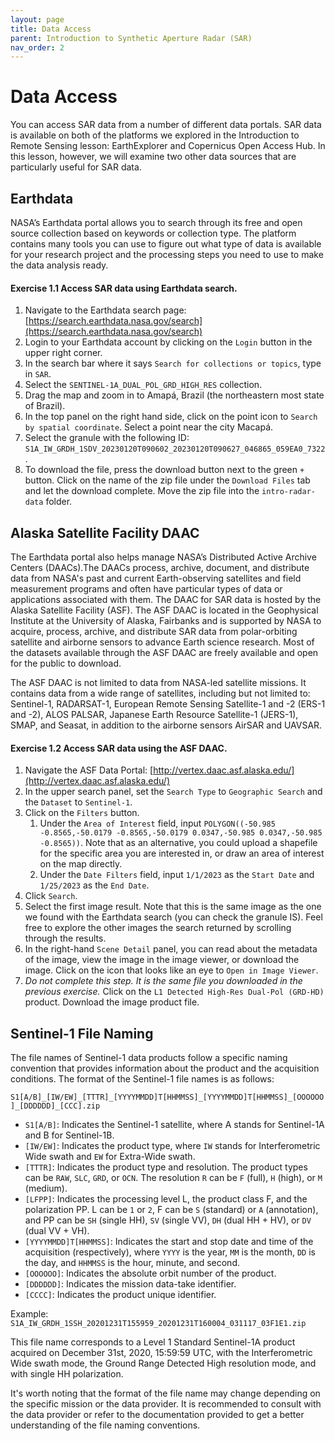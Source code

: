 ```yaml
---
layout: page
title: Data Access
parent: Introduction to Synthetic Aperture Radar (SAR)
nav_order: 2
---
```


# Data Access
You can access SAR data from a number of different data portals. SAR data is available on both of the platforms we explored in the Introduction to Remote Sensing lesson: EarthExplorer and Copernicus Open Access Hub. In this lesson, however, we will examine two other data sources that are particularly useful for SAR data.

## Earthdata 
NASA’s Earthdata portal allows you to search through its free and open source collection based on keywords or collection type. The platform contains many tools you can use to figure out what type of data is available for your research project and the processing steps you need to use to make the data analysis ready.

#### Exercise 1.1 Access SAR data using Earthdata search.
1. Navigate to the Earthdata search page: [https://search.earthdata.nasa.gov/search](https://search.earthdata.nasa.gov/search)
2. Login to your Earthdata account by clicking on the `Login` button in the upper right corner.
3. In the search bar where it says `Search for collections or topics`, type in `SAR`.
4. Select the `SENTINEL-1A_DUAL_POL_GRD_HIGH_RES` collection.
5. Drag the map and zoom in to Amapá, Brazil (the northeastern most state of Brazil). 
6. In the top panel on the right hand side, click on the point icon to `Search by spatial coordinate`. Select a point near the city Macapá.
7. Select the granule with the following ID: `S1A_IW_GRDH_1SDV_20230120T090602_20230120T090627_046865_059EA0_7322`.
8. To download the file, press the download button next to the green `+` button. Click on the name of the zip file under the `Download Files` tab and let the download complete. Move the zip file into the `intro-radar-data` folder.

## Alaska Satellite Facility DAAC
The Earthdata portal also helps manage NASA’s Distributed Active Archive Centers (DAACs).The DAACs process, archive, document, and distribute data from NASA's past and current Earth-observing satellites and field measurement programs and often have particular types of data or applications associated with them. The DAAC for SAR data is hosted by the Alaska Satellite Facility (ASF). The ASF DAAC is located in the Geophysical Institute at the University of Alaska, Fairbanks and is supported by NASA to acquire, process, archive, and distribute SAR data from polar-orbiting satellite and airborne sensors to advance Earth science research. Most of the datasets available through the ASF DAAC are freely available and open for the public to download.

The ASF DAAC is not limited to data from NASA-led satellite missions. It contains data from a wide range of satellites, including but not limited to: Sentinel-1, RADARSAT-1, European Remote Sensing Satellite-1 and -2 (ERS-1 and -2), ALOS PALSAR, Japanese Earth Resource Satellite-1 (JERS-1), SMAP, and Seasat, in addition to the airborne sensors AirSAR and UAVSAR.

#### Exercise 1.2 Access SAR data using the ASF DAAC.
1. Navigate the ASF Data Portal: [http://vertex.daac.asf.alaska.edu/](http://vertex.daac.asf.alaska.edu/)
2. In the upper search panel, set the `Search Type` to `Geographic Search` and the `Dataset` to `Sentinel-1`. 
3. Click on the `Filters` button.
    1. Under the `Area of Interest` field, input  `POLYGON((-50.985 -0.8565,-50.0179 -0.8565,-50.0179 0.0347,-50.985 0.0347,-50.985 -0.8565))`. Note that as an alternative, you could upload a shapefile for the specific area you are interested in, or draw an area of interest on the map directly.
    2. Under the `Date Filters` field, input `1/1/2023` as the `Start Date` and `1/25/2023` as the `End Date`. 
4. Click `Search`.
5. Select the first image result. Note that this is the same image as the one we found with the Earthdata search (you can check the granule IS). Feel free to explore the other images the search returned by scrolling through the results.
6. In the right-hand `Scene Detail` panel, you can read about the metadata of the image, view the image in the image viewer, or download the image. Click on the icon that looks like an eye to `Open in Image Viewer`. 
7. *Do not complete this step. It is the same file you downloaded in the previous exercise.* Click on the `L1 Detected High-Res Dual-Pol (GRD-HD)` product. Download the image product file.

## Sentinel-1 File Naming
The file names of Sentinel-1 data products follow a specific naming convention that provides information about the product and the acquisition conditions. The format of the Sentinel-1 file names is as follows:

`S1[A/B]_[IW/EW]_[TTTR]_[YYYYMMDD]T[HHMMSS]_[YYYYMMDD]T[HHMMSS]_[OOOOOO]_[DDDDDD]_[CCC].zip`

* `S1[A/B]`: Indicates the Sentinel-1 satellite, where A stands for Sentinel-1A and B for Sentinel-1B.
* `[IW/EW]`: Indicates the product type, where `IW` stands for Interferometric Wide swath and `EW` for Extra-Wide swath.
* `[TTTR]`: Indicates the product type and resolution. The product types can be `RAW`, `SLC`, `GRD`, or `OCN`. The resolution `R` can be `F` (full), `H` (high), or `M` (medium).
* `[LFPP]`: Indicates the processing level L, the product class F, and the polarization PP. L can be `1` or `2`, F can be `S` (standard) or `A` (annotation), and PP can be `SH` (single HH), `SV` (single VV), `DH` (dual HH + HV), or `DV` (dual VV + VH).
* `[YYYYMMDD]T[HHMMSS]`: Indicates the start and stop date and time of the acquisition (respectively), where `YYYY` is the year, `MM` is the month, `DD` is the day, and `HHMMSS` is the hour, minute, and second.
* `[OOOOOO]`: Indicates the absolute orbit number of the product.
* `[DDDDDD]`: Indicates the mission data-take identifier.
* `[CCCC]`: Indicates the product unique identifier.

Example: `S1A_IW_GRDH_1SSH_20201231T155959_20201231T160004_031117_03F1E1.zip`

This file name corresponds to a Level 1 Standard Sentinel-1A product acquired on December 31st, 2020, 15:59:59 UTC, with the Interferometric Wide swath mode, the Ground Range Detected High resolution mode, and with single HH polarization.

It's worth noting that the format of the file name may change depending on the specific mission or the data provider. It is recommended to consult with the data provider or refer to the documentation provided to get a better understanding of the file naming conventions.
